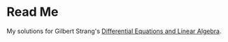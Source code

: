 # Read Me

My solutions for Gilbert Strang's [Differential Equations and Linear Algebra](https://math.mit.edu/~gs/dela/).
